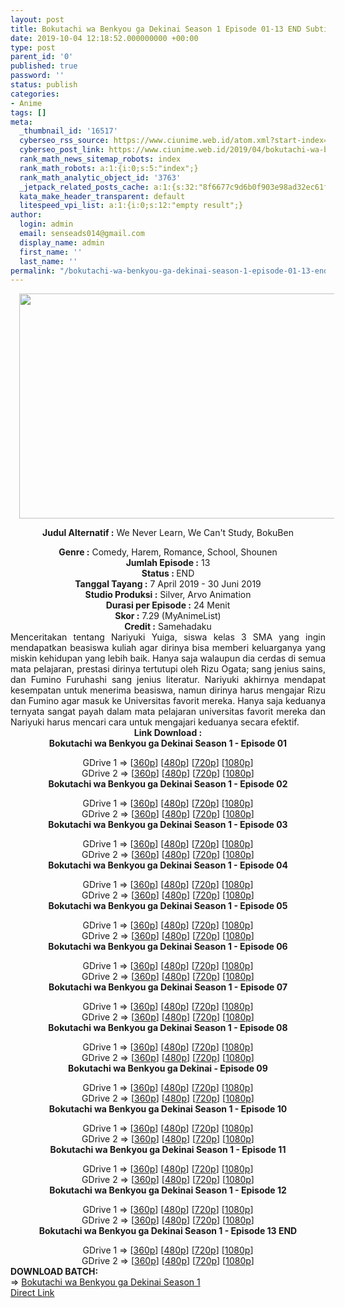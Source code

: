 ```yaml
---
layout: post
title: Bokutachi wa Benkyou ga Dekinai Season 1 Episode 01-13 END Subtitle Indonesia
date: 2019-10-04 12:18:52.000000000 +00:00
type: post
parent_id: '0'
published: true
password: ''
status: publish
categories:
- Anime
tags: []
meta:
  _thumbnail_id: '16517'
  cyberseo_rss_source: https://www.ciunime.web.id/atom.xml?start-index=3751&max-results=150
  cyberseo_post_link: https://www.ciunime.web.id/2019/04/bokutachi-wa-benkyou-ga-dekinai.html
  rank_math_news_sitemap_robots: index
  rank_math_robots: a:1:{i:0;s:5:"index";}
  rank_math_analytic_object_id: '3763'
  _jetpack_related_posts_cache: a:1:{s:32:"8f6677c9d6b0f903e98ad32ec61f8deb";a:2:{s:7:"expires";i:1663441169;s:7:"payload";a:3:{i:0;a:1:{s:2:"id";i:26139;}i:1;a:1:{s:2:"id";i:26441;}i:2;a:1:{s:2:"id";i:28093;}}}}
  kata_make_header_transparent: default
  litespeed_vpi_list: a:1:{i:0;s:12:"empty result";}
author:
  login: admin
  email: senseads014@gmail.com
  display_name: admin
  first_name: ''
  last_name: ''
permalink: "/bokutachi-wa-benkyou-ga-dekinai-season-1-episode-01-13-end-subtitle-indonesia/"
---
```

<div style="text-align: center;">
<div style="text-align: left;">
<div class="separator" style="clear: both; text-align: center;"><a href="https://4.bp.blogspot.com/-mPqL8rm-X_c/XKl8wB4quII/AAAAAAAANIk/1FoIdaokJJ42MV-PNY5FlO15kjy4VfOoACLcBGAs/s1600/Bokutachi%2Bwa%2BBenkyou%2Bga%2BDekinai.jpg" imageanchor="1" style="margin-left: 1em; margin-right: 1em;"><img border="0" data-original-height="720" data-original-width="1280" height="360" src="{{ site.baseurl }}/assets/2019/10/Bokutachi%2Bwa%2BBenkyou%2Bga%2BDekinai.jpg" width="640" /></a></div>
<p></div>
<p><b>Judul</b><b><b> Alternatif</b> :</b> We Never Learn, We Can't Study, BokuBen</div>
<div style="text-align: center;"><b><b>Genre :</b></b> Comedy, Harem, Romance, School, Shounen</div>
<div style="text-align: center;"><b>Jumlah Episode :</b> 13<br /><b>Status : </b>END<br /><b>Tanggal Tayang :</b> 7 April 2019 - 30 Juni 2019<br /><b>Studio Produksi :</b> Silver, Arvo Animation<br /><b>Durasi per Episode :</b> 24 Menit</div>
<div style="text-align: center;"><b>Skor :</b> 7.29 (MyAnimeList)<br /><b>Credit :</b> Samehadaku</div>
<div style="text-align: center;"></div>
<div style="text-align: justify;">Menceritakan tentang Nariyuki Yuiga, siswa kelas 3 SMA yang ingin mendapatkan beasiswa kuliah agar dirinya bisa memberi keluarganya yang miskin kehidupan yang lebih baik. Hanya saja walaupun dia cerdas di semua mata pelajaran, prestasi dirinya tertutupi oleh Rizu Ogata; sang jenius sains, dan Fumino Furuhashi sang jenius literatur. Nariyuki akhirnya mendapat kesempatan untuk menerima beasiswa, namun dirinya harus mengajar Rizu dan Fumino agar masuk ke Universitas favorit mereka. Hanya saja keduanya ternyata sangat payah dalam mata pelajaran universitas favorit mereka dan Nariyuki harus mencari cara untuk mengajari keduanya secara efektif.</div>
<div style="text-align: justify;"></div>
<div style="text-align: justify;"></div>
<div style="text-align: center;"><b>Link Download :</b></div>
<div style="text-align: center;"><b>Bokutachi wa Benkyou ga Dekinai&nbsp;Season 1&nbsp;- Episode 01</b></p>
<div style="text-align: center;">GDrive 1 =&gt; [<a href="https://drive.google.com/file/d/1piGIUWc5QFK7uUsODKS2fArweZKR0IyE/view" target="_blank" rel="noopener">360p</a>] [<a href="https://drive.google.com/file/d/1rveXhS4dUr3YOvC6bATn2DfrHpCAEUvn/view" target="_blank" rel="noopener">480p</a>] [<a href="https://drive.google.com/file/d/1Zny8LBYrDHEfgfV6UhMhCvo3c68fnzIg/view" target="_blank" rel="noopener">720p</a>] [<a href="https://drive.google.com/file/d/1lC64M9g5av-jybxZ-GHM4WSv7_IbqICQ/view" target="_blank" rel="noopener">1080p</a>]<br />GDrive 2 =&gt; [<a href="https://drive.google.com/file/d/10l1Di-gacmPS6Hnu67zgEnGOr6dhT3c9/view" target="_blank" rel="noopener">360p</a>] [<a href="https://drive.google.com/file/d/1ubE-JcaGa6cCDAncWWtwmOGubHMSRef2/view" target="_blank" rel="noopener">480p</a>] [<a href="https://drive.google.com/file/d/1MFYr3q-O9gSQGKFhOw2M9jW2gLDLBRYE/view" target="_blank" rel="noopener">720p</a>] [<a href="https://drive.google.com/file/d/17PoIkFv521_V1CUJE3I1k7qHm1H8mz-0/view" target="_blank" rel="noopener">1080p</a>]
<div style="text-align: center;"><b>Bokutachi wa Benkyou ga Dekinai&nbsp;Season 1&nbsp;- Episode 02</b></p>
<div style="text-align: center;">GDrive 1 =&gt; [<a href="https://drive.google.com/file/d/1pNTNRSkKHun3yo7044U1QQe1kY7uR1gs/view" target="_blank" rel="noopener">360p</a>] [<a href="https://drive.google.com/file/d/1iQ0D1GxStvSlu-pa38Yn09O_LgEi-C2O/view" target="_blank" rel="noopener">480p</a>] [<a href="https://drive.google.com/file/d/1tIF4HKq7dnJXfOF0dFhx0rYNvXIm-l2X/view" target="_blank" rel="noopener">720p</a>] [<a href="https://drive.google.com/file/d/1Nav3XEY8xmALhhLpEaT7WoW9i96Bqeqz/view" target="_blank" rel="noopener">1080p</a>]<br />GDrive 2 =&gt; [<a href="https://drive.google.com/file/d/1FZQ9-XkEb0HU-ql4F9jxjrxu-Mcc02PG/view" target="_blank" rel="noopener">360p</a>] [<a href="https://drive.google.com/file/d/1f7aHuurckGROt0Rw0aRTONHODinDLmeg/view" target="_blank" rel="noopener">480p</a>] [<a href="https://drive.google.com/file/d/1Uv6IQzJyuU58Glnbhf99ICdJFUmJjioG/view" target="_blank" rel="noopener">720p</a>] [<a href="https://drive.google.com/file/d/1Fzpw6REj0Sf6blUf8EMEsKQNgcY_9SPP/view" target="_blank" rel="noopener">1080p</a>]
<div style="text-align: center;"><b>Bokutachi wa Benkyou ga Dekinai&nbsp;Season 1&nbsp;- Episode 03</b></p>
<div style="text-align: center;">GDrive 1 =&gt; [<a href="https://drive.google.com/file/d/1z_Wb-aryHGl2S8xEaviP1YSxrYVHTCMQ/view" target="_blank" rel="noopener">360p</a>] [<a href="https://drive.google.com/file/d/1K8lr4lM1_m_JoQ_-9FtdaCsdiu5QL3Ty/view" target="_blank" rel="noopener">480p</a>] [<a href="https://drive.google.com/file/d/1ibHApSMVbkuRE-SkcL6Tgmz4pog327V1/view" target="_blank" rel="noopener">720p</a>] [<a href="https://drive.google.com/file/d/1qdlH88w7UgoxUG-M1oSFWzBiDb5-qSzT/view" target="_blank" rel="noopener">1080p</a>]<br />GDrive 2 =&gt; [<a href="https://drive.google.com/file/d/1U3OpD_S82EymlT2W4IrqwimVWcwukWr2/view" target="_blank" rel="noopener">360p</a>] [<a href="https://drive.google.com/file/d/1mD7LJVlYUrJk3WlTMOzPA07jeHPbrlIr/view" target="_blank" rel="noopener">480p</a>] [<a href="https://drive.google.com/file/d/1bqMV1d-DI7TRJE1Y1wJKp6i7U5AcGdud/view" target="_blank" rel="noopener">720p</a>] [<a href="https://drive.google.com/file/d/1AF5_IJc2bTfmyXqLZ6CCpWKBf0F76NFm/view" target="_blank" rel="noopener">1080p</a>]
<div style="text-align: center;"><b>Bokutachi wa Benkyou ga Dekinai&nbsp;Season 1&nbsp;- Episode 04</b></p>
<div style="text-align: center;">GDrive 1 =&gt; [<a href="https://drive.google.com/file/d/19xncfGP7ivGGQG3iCbrD2B0yJ8UGuVco/view" target="_blank" rel="noopener">360p</a>] [<a href="https://drive.google.com/file/d/1_vkZw4l54aAvagLkRiVIP9L1i0cjlHq5/view" target="_blank" rel="noopener">480p</a>] [<a href="https://drive.google.com/file/d/1I53L1fEDSB8FTECCKAq30Gu4-DetogJb/view" target="_blank" rel="noopener">720p</a>] [<a href="https://drive.google.com/file/d/1UEYUOLlNrRWMD4ogDsFGUnVMiQQQ0AWh/view" target="_blank" rel="noopener">1080p</a>]<br />GDrive 2 =&gt; [<a href="https://drive.google.com/file/d/1m82A387d1UKTIbUioic-1hRUXbY-Bgiy/view" target="_blank" rel="noopener">360p</a>] [<a href="https://drive.google.com/file/d/12BcWdvdQ7Xt6yv4e82bmxUnaClnT3sHZ/view" target="_blank" rel="noopener">480p</a>] [<a href="https://drive.google.com/file/d/1HWkzRqueYot5yIoYUs2Wx1FvMh6MPXj2/view" target="_blank" rel="noopener">720p</a>] [<a href="https://drive.google.com/file/d/1N4-BSG-B4XpCLeSgvfg73nwTcuatdDxU/view" target="_blank" rel="noopener">1080p</a>]
<div style="text-align: center;"><b>Bokutachi wa Benkyou ga Dekinai&nbsp;Season 1&nbsp;- Episode 05</b></p>
<div style="text-align: center;">GDrive 1 =&gt; [<a href="https://drive.google.com/file/d/1__Z-M7nzkmkAnZrmGZsSsPwP_wDFN_JQ/view" target="_blank" rel="noopener">360p</a>] [<a href="https://drive.google.com/file/d/1jgalPW2YDPMbeaHDY-npirTlWmtgRLTd/view" target="_blank" rel="noopener">480p</a>] [<a href="https://drive.google.com/file/d/1_0ajo6652xiSY0HdEoehurw7jENnp_Ih/view" target="_blank" rel="noopener">720p</a>] [<a href="https://drive.google.com/file/d/1nQHRJPeWjP4jWQifitgNszewfDOlnYmX/view" target="_blank" rel="noopener">1080p</a>]<br />GDrive 2 =&gt; [<a href="https://drive.google.com/file/d/1oMlgb7u1mDNvmk8MiRg25nE5JU6EdIxy/view" target="_blank" rel="noopener">360p</a>] [<a href="https://drive.google.com/file/d/14hK6kJSxHqONjBUQWTlf22Z-ds1xkLGb/view" target="_blank" rel="noopener">480p</a>] [<a href="https://drive.google.com/file/d/1_49hCI0zlKYRVAu9SKY7CZ-gYoPYcAgh/view" target="_blank" rel="noopener">720p</a>] [<a href="https://drive.google.com/file/d/1OEDij5oByzysBgKzH3C1aHiLjmwabUEG/view" target="_blank" rel="noopener">1080p</a>]
<div style="text-align: center;"><b>Bokutachi wa Benkyou ga Dekinai&nbsp;Season 1&nbsp;- Episode 06</b></p>
<div style="text-align: center;">GDrive 1 =&gt; [<a href="https://drive.google.com/file/d/1ZnvQIZwE74bWHFy-g2NASsLShomKSPVR/view" target="_blank" rel="noopener">360p</a>] [<a href="https://drive.google.com/file/d/1p00aklA4Ahl7Yn9urz4i6C44kwYWpMxh/view" target="_blank" rel="noopener">480p</a>] [<a href="https://drive.google.com/file/d/1A_gz2ENYN-uzZ9UJsUCDiFR0rhqvfldu/view" target="_blank" rel="noopener">720p</a>] [<a href="https://drive.google.com/file/d/12Yw1Hy1DvHjsmySzwxn6bXq_HKzT-JTQ/view" target="_blank" rel="noopener">1080p</a>]<br />GDrive 2 =&gt; [<a href="https://drive.google.com/file/d/10qSmc85EcuvOCXPdGcH1Vucw0nGpyV8U/view" target="_blank" rel="noopener">360p</a>] [<a href="https://drive.google.com/file/d/1H9P64V3AwDQXJDyDpJnpYPheaSUi0QIY/view" target="_blank" rel="noopener">480p</a>] [<a href="https://drive.google.com/file/d/15mH1Tf9laLXbRgfxTMqJUDLdKN-6v2n1/view" target="_blank" rel="noopener">720p</a>] [<a href="https://drive.google.com/file/d/14u_wdO7Oms2jjTYdLSxP0u-OK_REsvgb/view" target="_blank" rel="noopener">1080p</a>]
<div style="text-align: center;"><b>Bokutachi wa Benkyou ga Dekinai&nbsp;Season 1&nbsp;- Episode 07</b></p>
<div style="text-align: center;">GDrive 1 =&gt; [<a href="https://drive.google.com/file/d/1K5uMQBkUi8WxgRY_JLskHXb2QCb33zcB/view" target="_blank" rel="noopener">360p</a>] [<a href="https://drive.google.com/file/d/1lxHFxBm598yJYsBubjyg2LIUvWI0w3xJ/view" target="_blank" rel="noopener">480p</a>] [<a href="https://drive.google.com/file/d/1mBNLB0OFbjtkBg9AZw4oDsueo9-mwFFs/view" target="_blank" rel="noopener">720p</a>] [<a href="https://drive.google.com/file/d/1yjlmZPdHUuyhKq6xcSBnhBkH9LTxtfcE/view" target="_blank" rel="noopener">1080p</a>]<br />GDrive 2 =&gt; [<a href="https://drive.google.com/file/d/1YclnDFcQtdBUEpNvlCvT4jglhPec3KON/view" target="_blank" rel="noopener">360p</a>] [<a href="https://drive.google.com/file/d/1sIP2IZSr2r7vsmsJVnvpBEEH9DkhzoYX/view" target="_blank" rel="noopener">480p</a>] [<a href="https://drive.google.com/file/d/1gTQ0XuOb6JPjRT7y9SpbWIVnFLttuska/view" target="_blank" rel="noopener">720p</a>] [<a href="https://drive.google.com/file/d/1pt-FtwiKmV9y1-WQZ9HQqQLN6RcS99hs/view" target="_blank" rel="noopener">1080p</a>]
<div style="text-align: center;"><b>Bokutachi wa Benkyou ga Dekinai&nbsp;Season 1&nbsp;- Episode 08</b></p>
<div style="text-align: center;">GDrive 1 =&gt; [<a href="https://drive.google.com/file/d/1e-Ev6KmEPrbhmpdvNTo8wmG92Ol6gevs/view" target="_blank" rel="noopener">360p</a>] [<a href="https://drive.google.com/file/d/1hUzE39iYRLxV6R9YNuH8VojJS3ievKyo/view" target="_blank" rel="noopener">480p</a>] [<a href="https://drive.google.com/file/d/1xz4oNMi3eOZHtp5sKMzMsWIrxmNf4wy_/view" target="_blank" rel="noopener">720p</a>] [<a href="https://drive.google.com/file/d/1Dte0OAep3339guRyTGb8EqV-8-xzTZ6y/view" target="_blank" rel="noopener">1080p</a>]<br />GDrive 2 =&gt; [<a href="https://drive.google.com/file/d/1mKfxxkT_WQuCWnbbVYpEnnBxMdsXKFEv/view" target="_blank" rel="noopener">360p</a>] [<a href="https://drive.google.com/file/d/1NKH8ZCfr6ZwSkhn5NPY-s7GKSNNXC2tT/view" target="_blank" rel="noopener">480p</a>] [<a href="https://drive.google.com/file/d/1H6czegqmGj6ORgomajl8BtTesKD0MCQ2/view" target="_blank" rel="noopener">720p</a>] [<a href="https://drive.google.com/file/d/1bct9Cgwzv3guttg_JTrgr-jmtY858lnd/view" target="_blank" rel="noopener">1080p</a>]
<div style="text-align: center;"><b>Bokutachi wa Benkyou ga Dekinai - Episode 09</b></p>
<div style="text-align: center;">GDrive 1 =&gt; [<a href="https://drive.google.com/file/d/1wkeFwodfCF_-2GXqf-XhBLrrCpBm-CGV/view" target="_blank" rel="noopener">360p</a>] [<a href="https://drive.google.com/file/d/1i0HS2qmEaJBnxmP_SCcTinAg1TxDmZNd/view" target="_blank" rel="noopener">480p</a>] [<a href="https://drive.google.com/file/d/1Ryt9LyCDgGWtULnBvtSNY8e36Tz0dz_K/view" target="_blank" rel="noopener">720p</a>] [<a href="https://drive.google.com/file/d/1yuhHYEf4LC-9rKqc9qt_R9M04xsdtnF5/view" target="_blank" rel="noopener">1080p</a>]<br />GDrive 2 =&gt; [<a href="https://drive.google.com/file/d/17qcEgTjlEWKYnK-ENk157-aZt2qdcSl_/view" target="_blank" rel="noopener">360p</a>] [<a href="https://drive.google.com/file/d/1rj9ovXzOAXxfjKuGCxUehOSVpaurplkl/view" target="_blank" rel="noopener">480p</a>] [<a href="https://drive.google.com/file/d/1RLzTtu7WDsbyk52SkrOtkQpRlHtd1rDn/view" target="_blank" rel="noopener">720p</a>] [<a href="https://drive.google.com/file/d/1aI2hKb1nc2hcUiUK33H2oTXk7vvaQqed/view" target="_blank" rel="noopener">1080p</a>]
<div style="text-align: center;"><b>Bokutachi wa Benkyou ga Dekinai&nbsp;Season 1&nbsp;- Episode 10</b></p>
<div style="text-align: center;">GDrive 1 =&gt; [<a href="https://drive.google.com/file/d/1s1xvJfueDGlxTVii8gWrxSo-qiXkZY0T/view" target="_blank" rel="noopener">360p</a>] [<a href="https://drive.google.com/file/d/15DAIfU90fVbyBqgiXEx95rFPPeAMdiON/view" target="_blank" rel="noopener">480p</a>] [<a href="https://drive.google.com/file/d/1SSpB7O1er5kU-YNyqWML_A_KRD1C3QSI/view" target="_blank" rel="noopener">720p</a>] [<a href="https://drive.google.com/file/d/1ancICZhqtsijk7J1kmWgQKkPz_P_IfE0/view" target="_blank" rel="noopener">1080p</a>]<br />GDrive 2 =&gt; [<a href="https://drive.google.com/file/d/1YvcrKusNU8AzJEVjdRxHxa4aFoFi9cHG/view" target="_blank" rel="noopener">360p</a>] [<a href="https://drive.google.com/file/d/1a-rgujdp_zHAzTkD2k-85ZPVixVmnib0/view" target="_blank" rel="noopener">480p</a>] [<a href="https://drive.google.com/file/d/1w0luUFgbCTdgt2uP4qvfF0VI4ZMJLHrA/view" target="_blank" rel="noopener">720p</a>] [<a href="https://drive.google.com/file/d/1D_jW7Fd-Dq4rEfC_ZhZ1bDYJ5RWzfqq0/view" target="_blank" rel="noopener">1080p</a>]
<div style="text-align: center;"><b>Bokutachi wa Benkyou ga Dekinai&nbsp;Season 1&nbsp;- Episode 11</b></p>
<div style="text-align: center;">GDrive 1 =&gt; [<a href="https://drive.google.com/file/d/13St67Jrqk07UxYJAPV2bojGL3TQ98ORY/view" target="_blank" rel="noopener">360p</a>] [<a href="https://drive.google.com/file/d/11ScObMBye2m7LrIWZchJqbQN-jd75CiE/view" target="_blank" rel="noopener">480p</a>] [<a href="https://drive.google.com/file/d/12f81jbd3wfPzv7fj9LnGNmWk-ZMjMQi0/view" target="_blank" rel="noopener">720p</a>] [<a href="https://drive.google.com/file/d/1YbZIS63huuEEuQSBtV16jTo_fY4o9ieZ/view" target="_blank" rel="noopener">1080p</a>]<br />GDrive 2 =&gt; [<a href="https://drive.google.com/file/d/1BW_Vql6Im-5c2mOCBz_Dpkt8eWDtXb6z/view" target="_blank" rel="noopener">360p</a>] [<a href="https://drive.google.com/file/d/1dsDAdhwG-at9jgRHd2_Vn8B6ST_Yhgzb/view" target="_blank" rel="noopener">480p</a>] [<a href="https://drive.google.com/file/d/12qH--LTf2KeuUMoQYavULBV7e79zmYKD/view" target="_blank" rel="noopener">720p</a>] [<a href="https://drive.google.com/file/d/1ofYH5OOe1z1qyns7N8sPL_A4287_P3Rk/view" target="_blank" rel="noopener">1080p</a>]
<div style="text-align: center;"><b>Bokutachi wa Benkyou ga Dekinai&nbsp;Season 1&nbsp;- Episode 12</b></p>
<div style="text-align: center;">GDrive 1 =&gt; [<a href="https://drive.google.com/file/d/1oFGKueSyDmevopG09F40Km4OCJWLr5L7/view" target="_blank" rel="noopener">360p</a>] [<a href="https://drive.google.com/file/d/1RccfyngeJatrn3otfT2khwoWd_lmMwhY/view" target="_blank" rel="noopener">480p</a>] [<a href="https://drive.google.com/file/d/1hAeoqMiWboJTnBsK5tPVMhPIfV6hTf2s/view" target="_blank" rel="noopener">720p</a>] [<a href="https://drive.google.com/file/d/1Tujn3-aemX2QjiSk8_tpZxOgGnY6Yd83/view" target="_blank" rel="noopener">1080p</a>]<br />GDrive 2 =&gt; [<a href="https://drive.google.com/file/d/1MKH2jG5JQCPMJ6F0DtL3VaVDwak3yjPl/view" target="_blank" rel="noopener">360p</a>] [<a href="https://drive.google.com/file/d/1BKTaw3cuZF8-byZuF4DnsFanicwiZAox/view" target="_blank" rel="noopener">480p</a>] [<a href="https://drive.google.com/file/d/144T-btbblJLyHeBR7jflB53Yr3ZGybTA/view" target="_blank" rel="noopener">720p</a>] [<a href="https://drive.google.com/file/d/1rYcRBsC6qnmOUiiB2FCh7IfcHaHdakgD/view" target="_blank" rel="noopener">1080p</a>]
<div style="text-align: center;"><b>Bokutachi wa Benkyou ga Dekinai&nbsp;Season 1&nbsp;- Episode 13 END</b></p>
<div style="text-align: center;">GDrive 1 =&gt; [<a href="https://drive.google.com/file/d/1bRtjFb-yxuzjnNWchmAmqljhH8mhjQyP/view" target="_blank" rel="noopener">360p</a>] [<a href="https://drive.google.com/file/d/1-qvCLwVdc7GWx3RT8vtrBLMThsG7-dnF/view" target="_blank" rel="noopener">480p</a>] [<a href="https://drive.google.com/file/d/1C3kLbLQRIfCtRAdgFhNdaCf8Odh9xu8e/view" target="_blank" rel="noopener">720p</a>] [<a href="https://drive.google.com/file/d/1nxk1KXjOs116jtdME57iwy2UqQMigQYj/view" target="_blank" rel="noopener">1080p</a>]<br />GDrive 2 =&gt; [<a href="https://drive.google.com/file/d/1fdg-IPPRnpcv5xy2uyHHdPdhzGWR7YVZ/view" target="_blank" rel="noopener">360p</a>] [<a href="https://drive.google.com/file/d/1USJ-dacbqF95qKfU0717izYMbCUyyf2j/view" target="_blank" rel="noopener">480p</a>] [<a href="https://drive.google.com/file/d/1PVecjF4EAYsagkazPe8uCdxfja7hGvyI/view" target="_blank" rel="noopener">720p</a>] [<a href="https://drive.google.com/file/d/1uqLcWT1vYUYbaQtoKI1kNSeVB6sqAVas/view" target="_blank" rel="noopener">1080p</a>]
<div style="text-align: left;">
</div>
<div style="text-align: justify;"><b><b>DOWNLOAD BATCH</b>:</b></div>
<div style="text-align: justify;">=&gt;&nbsp;<a href="https://www.ciunime.com/2019/06/bokutachi-wa-benkyou-ga-dekinai-episode.html" target="_blank" rel="noopener">Bokutachi wa Benkyou ga Dekinai Season 1</a></div>
<div style="text-align: justify;"></div>
</div>
</div>
</div>
</div>
</div>
</div>
</div>
</div>
</div>
</div>
</div>
</div>
</div>
</div>
</div>
</div>
</div>
</div>
</div>
</div>
</div>
</div>
</div>
</div>
</div>
</div>
<link rel="stylesheet" href="https://cdnjs.cloudflare.com/ajax/libs/font-awesome/4.7.0/css/font-awesome.min.css" />
<div class="divbtn"> <a href="https://handymansurrender.com/fihup8buzv?key=94550f7ce39444073321dde3b8782f97" class="btn"><i class="fa fa-download"></i> Direct Link</a> </div>
